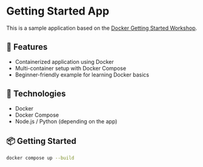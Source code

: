 # Getting Started App

This is a sample application based on the [Docker Getting Started Workshop](https://docs.docker.com/get-started/workshop/).

## 🚀 Features

- Containerized application using Docker
- Multi-container setup with Docker Compose
- Beginner-friendly example for learning Docker basics

## 🧱 Technologies

- Docker
- Docker Compose
- Node.js / Python (depending on the app)

## 📦 Getting Started

```bash
docker compose up --build
